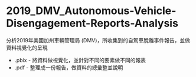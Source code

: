 # 2019_DMV_Autonomous-Vehicle-Disengagement-Reports-Analysis
分析2019年美國加州車輛管理局 (DMV)，所收集到的自駕車脫離事件報告，並做資料視覺化的呈現

*   .pbix - 將資料做視覺化，並針對不同的要素做不同的報表
*   .pdf - 整理成一份報告，做資料的總彙整並說明
